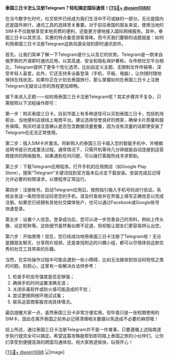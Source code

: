 **泰国三日卡怎么注册Telegram？轻松搞定国际通信！[[TG💪+ @esim1088](https://t.me/s/esim1088)]**

在当今数字化时代，社交软件已经成为我们生活中不可或缺的一部分。无论是国内还是国外旅行，通讯工具的选择至关重要。对于前往泰国的朋友来说，使用当地的SIM卡不仅能够享受本地资费的便利，还能更方便地接入国际网络服务。其中，泰国三日卡以其灵活、实惠的特点备受游客青睐。而今天我们要聊的话题就是：如何利用泰国三日卡注册Telegram这款风靡全球的即时通讯软件。

首先，让我们简单了解一下Telegram是什么以及它的优势。Telegram是一款来自俄罗斯的开源即时通讯应用，以其高速、安全和隐私保护著称。与传统社交平台相比，Telegram提供了更多个性化选项，比如自定义主题、无限制文件传输等，深受年轻人喜爱。此外，它还支持多设备登录（手机、平板、电脑），让你随时随地保持在线状态。如果你正在计划去泰国旅行，那么掌握如何在泰国三日卡上注册Telegram无疑会让你的旅程更加顺畅。

接下来进入正题——如何用泰国三日卡注册Telegram呢？其实步骤并不复杂，只需按照以下流程操作即可：

第一步：购买泰国三日卡。目前市面上有多种途径可以买到泰国三日卡，包括机场柜台、当地便利店或线上电商平台。建议选择信誉良好的商家，确保卡片质量和服务保障。购买时请注意确认是否包含数据流量套餐，因为没有流量的话即使安装了Telegram也无法正常使用。

第二步：插入SIM卡并激活。将新购入的泰国三日卡插入您的智能手机中，并根据说明书提示完成激活过程。通常情况下，只需开机等待几分钟就能自动连接到运营商提供的网络服务。如果遇到任何问题，可以拨打客服热线寻求帮助。

第三步：下载Telegram应用程序。打开手机的应用商店（如Google Play Store），搜索“Telegram”关键词找到官方版本后点击下载安装。安装完成后记得允许必要的权限请求，以便程序正常运行。

第四步：注册账号。启动Telegram应用后，按照指引输入手机号码进行验证。系统会发送一条短信验证码至您的手机，请及时查收并在界面上填写正确信息以完成注册。如果您已经拥有其他社交媒体账户，也可以通过Facebook或Google账号快速登录。

第五步：设置个人信息。登录成功后，您可以进一步完善自己的资料，例如上传头像、设定昵称等。这些细节虽然看似微不足道，但却能让朋友们更容易辨认出您。

第六步：开始使用！现在，您已经成功地用泰国三日卡注册了Telegram啦！无论是跟朋友聊天、分享照片视频，还是查找附近的兴趣小组，都可以尽情体验这款优秀的社交工具带来的乐趣。

当然，在实际操作过程中可能会遇到一些小障碍，比如无法接收到验证码短信之类的问题。别担心，这里有一些解决办法供参考：

1. 检查手机信号强度是否足够强；
2. 确保手机时间设置准确无误；
3. 关闭杀毒软件或防火墙可能造成的干扰；
4. 尝试更换网络环境试试看；
5. 联系运营商客服咨询具体情况。

最后提醒大家一点，虽然泰国三日卡非常方便实用，但毕竟只是一张短期使用的SIM卡，因此在离开泰国之前务必记得清理相关数据以免造成不必要的麻烦哦！

综上所述，通过泰国三日卡注册Telegram并不是一件难事，只要遵循上述指南逐步执行就完全可以搞定。希望这篇攻略能帮到即将踏上泰国之旅的小伙伴们，让你们享受到便捷高效的跨国沟通体验。祝大家旅途愉快，玩得开心！

[[TG💪+ @esim1088](https://t.me/s/esim1088) ![Image](https://i.postimg.cc/4NQfJmqS/Snipaste-2025-05-13-00-14-12.png)]